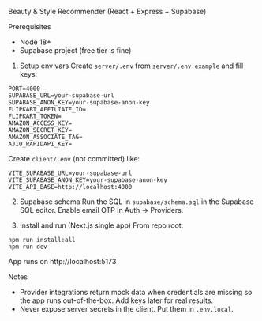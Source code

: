 Beauty & Style Recommender (React + Express + Supabase)

Prerequisites
- Node 18+
- Supabase project (free tier is fine)

1) Setup env vars
Create `server/.env` from `server/.env.example` and fill keys:
```
PORT=4000
SUPABASE_URL=your-supabase-url
SUPABASE_ANON_KEY=your-supabase-anon-key
FLIPKART_AFFILIATE_ID=
FLIPKART_TOKEN=
AMAZON_ACCESS_KEY=
AMAZON_SECRET_KEY=
AMAZON_ASSOCIATE_TAG=
AJIO_RAPIDAPI_KEY=
```

Create `client/.env` (not committed) like:
```
VITE_SUPABASE_URL=your-supabase-url
VITE_SUPABASE_ANON_KEY=your-supabase-anon-key
VITE_API_BASE=http://localhost:4000
```

2) Supabase schema
Run the SQL in `supabase/schema.sql` in the Supabase SQL editor.
Enable email OTP in Auth → Providers.

3) Install and run (Next.js single app)
From repo root:
```
npm run install:all
npm run dev
```
App runs on http://localhost:5173

Notes
- Provider integrations return mock data when credentials are missing so the app runs out-of-the-box. Add keys later for real results.
- Never expose server secrets in the client. Put them in `.env.local`.


